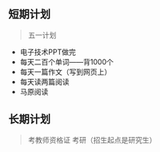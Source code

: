 ## 短期计划

> 五一计划

- 电子技术PPT做完
- 每天二百个单词——背1000个
- 每天一篇作文（写到网页上）
- 每天读两篇阅读
- 马原阅读

## 长期计划

>考教师资格证
>考研（招生起点是研究生）
>
